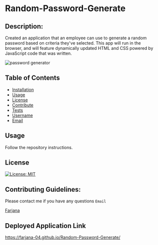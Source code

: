 # Random-Password-Generate

## Description:
Created an application that an employee can use to generate a random password based on criteria they've selected. This app will run in the browser, and will feature dynamically updated HTML and CSS powered by JavaScript code that was written.

![password generator](https://github.com/Farjana-04/Random-Password-Generate/assets/92415181/86f1bb91-b4b6-4840-ace1-3ad320f29db6)

## Table of Contents
- [Installation](#installation)
- [Usage](#usage)
- [License](#license)
- [Contribute](#contribute)
- [Tests](#tests)
- [Username](#username)
- [Email](#email)

## Usage
Follow the repository instructions.

## License
[![License: MIT](https://img.shields.io/badge/License-MIT-yellow.svg)](https://opensource.org/licenses/MIT)

## Contributing Guidelines:
Please contact me if you have any questions `Email`

[Farjana](mailto:farjana.akhter085@gmail.com)

## Deployed Application Link

https://farjana-04.github.io/Random-Password-Generate/







